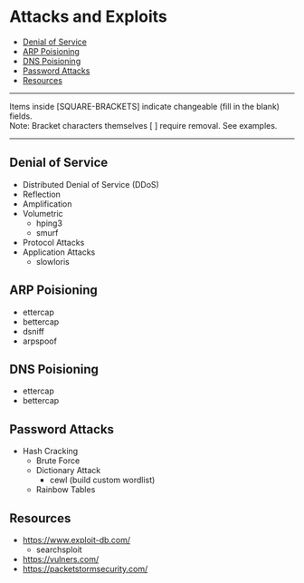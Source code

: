 # Attacks and Exploits

* [Denial of Service](#denial-of-service)
* [ARP Poisioning](#arp-poisoning)
* [DNS Poisioning](#dns-poisoning)
* [Password Attacks](#password-attacks)
* [Resources](#resources)

*********************************************************************************
Items inside [SQUARE-BRACKETS] indicate changeable (fill in the blank) fields.  
Note: Bracket characters themselves [ ] require removal. See examples.
*********************************************************************************

## Denial of Service
* Distributed Denial of Service (DDoS)
* Reflection
* Amplification
* Volumetric
   * hping3
   * smurf
* Protocol Attacks
* Application Attacks
   * slowloris

## ARP Poisioning
* ettercap
* bettercap
* dsniff
* arpspoof

## DNS Poisioning
* ettercap
* bettercap

## Password Attacks
* Hash Cracking
   * Brute Force
   * Dictionary Attack
      * cewl (build custom wordlist)
   * Rainbow Tables

## Resources
* https://www.exploit-db.com/
   * searchsploit
* https://vulners.com/
* https://packetstormsecurity.com/
